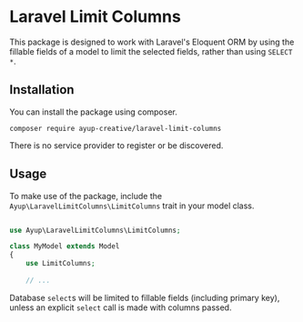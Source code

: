 # Laravel Limit Columns

This package is designed to work with Laravel's Eloquent ORM by using the fillable fields of a model to limit the selected fields, rather than using ```SELECT *```.

## Installation

You can install the package using composer.

```shell
composer require ayup-creative/laravel-limit-columns
```

There is no service provider to register or be discovered.

## Usage

To make use of the package, include the ```Ayup\LaravelLimitColumns\LimitColumns``` trait in your model class.

```php

use Ayup\LaravelLimitColumns\LimitColumns;

class MyModel extends Model
{
    use LimitColumns;
    
    // ...
```

Database ```select```s will be limited to fillable fields (including primary key), unless an explicit ```select``` call
is made with columns passed.
